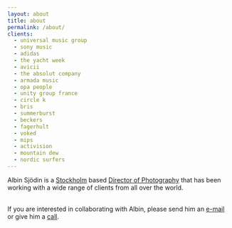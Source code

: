 ```yaml
---
layout: about
title: about
permalink: /about/
clients:
  - universal music group
  - sony music
  - adidas
  - the yacht week
  - avicii
  - the absolut company
  - armada music
  - opa people
  - unity group france
  - circle k
  - bris
  - summerburst
  - beckers
  - fagerhult
  - voked
  - mips
  - activision
  - mountain dew
  - nordic surfers
---
```

Albin Sjödin is a <a href="https://www.google.se/maps/place/Stockholm/@59.3260668,17.8474651,11z/data=!3m1!4b1!4m5!3m4!1s0x465f763119640bcb:0xa80d27d3679d7766!8m2!3d59.3293235!4d18.0685808" target="_blank">Stockholm</a> based <a href="https://en.wikipedia.org/wiki/Cinematographer" target="_blank">Director of Photography</a> that has been working with a wide range of clients from all over the world. 

<p><br/>If you are interested in collaborating with Albin, please send him an <a href="mailto:info@albinsjodin.com">e-mail</a> or give him a <a href="tel://\+46727137568">call</a>. </p>
